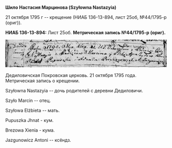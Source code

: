**Шило Настасия Марцинова (Szyłowna Nastazyia)**

21 октября 1795 г -- крещение (НИАБ 136-13-894, лист 25об, №44/1795-р
(ориг)).

**НИАБ 136-13-894:** Лист 25об. **Метрическая запись №44/1795-р
(ориг).**

![](./media/459a0027f8b9e303d47c1e945ca8eac6a5ccf321.png)

Дедиловичская Покровская церковь. 21 октября 1795 года. Метрическая
запись о крещении.

Szyłowna Nastazyia -- дочь родителей с деревни Дедиловичи.

Szyło Marcin -- отец.

Szyłowa Elżbieta -- мать.

Pupuszka Jhnat - кум.

Brezowa Xienia - кума.

Jazgunowicz Antoni -- ксёндз.

